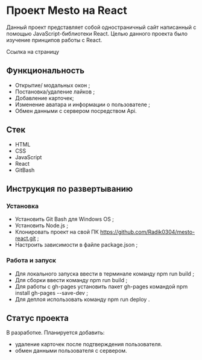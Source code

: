 # Проект Mesto на React
Данный проект представляет собой одностраничный сайт написанный с помощью JavaScript-библиотеки React.
Целью данного проекта было изучение принципов работы с React.  

Ссылка на страницу

## Функциональность
* Открытие/ модальных окон ;
* Постановка/удаление лайков ;
* Добавление карточек;
* Изменение аватара и информации о пользователе ;
* Обмен данными с сервером посредством Api.

## Стек
* HTML
* CSS
* JavaScript
* React
* GitBash

## Инструкция по развертыванию
### Установка
* Установить Git Bash для Windows OS ;
* Установить Node.js ;
* Клонировать проект на свой ПК https://github.com/Radik0304/mesto-react.git ;
* Настроить зависимости в файле package.json ;

### Работа и запуск
* Для локального запуска ввести в терминале команду npm run build ;
* Для сборки ввести команду npm run build ;
* Для работы с gh-pages установить пакет gh-pages командой npm install gh-pages --save-dev ;
* Для деплоя использовать команду npm run deploy .

## Статус проекта
В разработке. Планируется добавить:
* удаление карточек после подтверждения пользователя.
* обмен данными пользователя с сервером.


